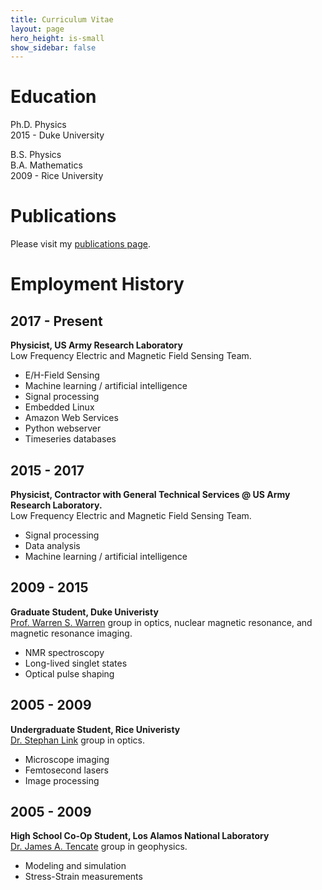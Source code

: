 ```yaml
---
title: Curriculum Vitae
layout: page
hero_height: is-small
show_sidebar: false
---
```


# Education

Ph.D. Physics <br/>
2015 - Duke University

B.S. Physics <br/>
B.A. Mathematics <br/>
2009 - Rice University

# Publications

Please visit my [publications page](/publications/).

# Employment History

## 2017 - Present

**Physicist, US Army Research Laboratory** <br/>
Low Frequency Electric and Magnetic Field Sensing Team.
- E/H-Field Sensing
- Machine learning / artificial intelligence
- Signal processing
- Embedded Linux
- Amazon Web Services
- Python webserver
- Timeseries databases

## 2015 - 2017

**Physicist, Contractor with General Technical Services @ US Army Research Laboratory.** <br/>
Low Frequency Electric and Magnetic Field Sensing Team.
- Signal processing
- Data analysis
- Machine learning / artificial intelligence

## 2009 - 2015

**Graduate Student, Duke Univeristy** <br/>
[Prof. Warren S. Warren](http://www.chem.duke.edu/~wwarren/) group in optics, nuclear magnetic resonance, and magnetic resonance imaging.
- NMR spectroscopy
- Long-lived singlet states
- Optical pulse shaping

## 2005 - 2009

**Undergraduate Student, Rice Univeristy** <br/>
[Dr. Stephan Link](https://slink.rice.edu/members/slink/) group in optics.
- Microscope imaging
- Femtosecond lasers
- Image processing


## 2005 - 2009

**High School Co-Op Student, Los Alamos National Laboratory** <br/>
[Dr. James A. Tencate](http://www.lanl.gov/orgs/ees/ees11/geophysics/staff/tencate/tencate.shtml) group in geophysics.
- Modeling and simulation
- Stress-Strain measurements
